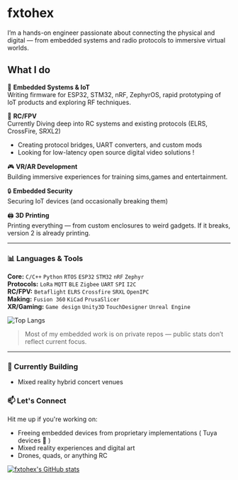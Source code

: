 # fxtohex

I’m a hands-on engineer passionate about connecting the physical and digital — from embedded systems and radio protocols to immersive virtual worlds.

## What I do

🔌 **Embedded Systems & IoT**  
Writing firmware for ESP32, STM32, nRF, ZephyrOS, rapid prototyping of IoT products and exploring RF techniques.

🚁 **RC/FPV**  
Currently Diving deep into RC systems and existing protocols (ELRS, CrossFire, SRXL2)
- Creating protocol bridges, UART converters, and custom mods
- Looking for low-latency open source digital video solutions ! 

🎮 **VR/AR Development**  
Building immersive experiences for training sims,games and entertainment.

🔒 **Embedded Security**  
Securing IoT devices (and occasionally breaking them)

🖨️ **3D Printing**  
Printing everything — from custom enclosures to weird gadgets. If it breaks, version 2 is already printing.

---

### 📊 Languages & Tools


**Core:** `C/C++` `Python` `RTOS` `ESP32` `STM32` `nRF` `Zephyr`  
**Protocols:** `LoRa` `MQTT` `BLE` `Zigbee` `UART` `SPI` `I2C`  
**RC/FPV:** `Betaflight` `ELRS` `Crossfire` `SRXL` `OpenIPC`  
**Making:** `Fusion 360` `KiCad` `PrusaSlicer`  
**XR/Gaming:** `Game design` `Unity3D` `TouchDesigner` `Unreal Engine`

![Top Langs](https://github-readme-stats-pi-six-70.vercel.app/api/top-langs/?username=fxtohex&layout=compact&theme=github_dark)

> Most of my embedded work is on private repos — public stats don’t reflect current focus.
---

### 🚧 Currently Building
- Mixed reality hybrid concert venues


### 📫 Let's Connect
Hit me up if you're working on:
- Freeing embedded devices from proprietary implementations ( Tuya devices 🤮 )
- Mixed reality experiences and digital art
- Drones, quads, or anything RC

[![fxtohex's GitHub stats](https://github-readme-stats-pi-six-70.vercel.app/api?username=fxtohex&theme=github_dark)](https://github.com/anuraghazra/github-readme-stats)
